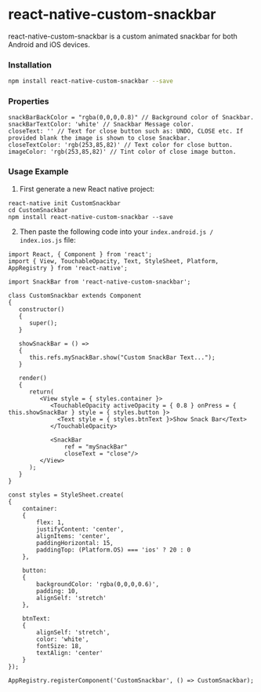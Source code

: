 # react-native-custom-snackbar
react-native-custom-snackbar is a custom animated snackbar for both Android and iOS devices.

### Installation
```bash
npm install react-native-custom-snackbar --save
```
### Properties

```
snackBarBackColor = "rgba(0,0,0,0.8)" // Background color of Snackbar.
snackBarTextColor: 'white' // Snackbar Message color.
closeText: '' // Text for close button such as: UNDO, CLOSE etc. If provided blank the image is shown to close Snackbar.
closeTextColor: 'rgb(253,85,82)' // Text color for close button.
imageColor: 'rgb(253,85,82)' // Tint color of close image button.

```

### Usage Example

1. First generate a new React native project:
```
react-native init CustomSnackbar
cd CustomSnackbar
npm install react-native-custom-snackbar --save
```
2. Then paste the following code into your ```index.android.js / index.ios.js``` file:
```
import React, { Component } from 'react';
import { View, TouchableOpacity, Text, StyleSheet, Platform, AppRegistry } from 'react-native';

import SnackBar from 'react-native-custom-snackbar';

class CustomSnackbar extends Component
{
   constructor()
   {
      super();
   }

   showSnackBar = () =>
   {
      this.refs.mySnackBar.show("Custom SnackBar Text...");
   }

   render()
   {
      return(
         <View style = { styles.container }>
            <TouchableOpacity activeOpacity = { 0.8 } onPress = { this.showSnackBar } style = { styles.button }>
              <Text style = { styles.btnText }>Show Snack Bar</Text>
            </TouchableOpacity>

            <SnackBar
            	ref = "mySnackBar"
            	closeText = "close"/>
         </View>
      );
   }
}

const styles = StyleSheet.create(
{
	container:
	{
		flex: 1,
		justifyContent: 'center',
		alignItems: 'center',
		paddingHorizontal: 15,
		paddingTop: (Platform.OS) === 'ios' ? 20 : 0
	},

	button:
	{
		backgroundColor: 'rgba(0,0,0,0.6)',
		padding: 10,
		alignSelf: 'stretch'
	},

	btnText:
	{
		alignSelf: 'stretch',
		color: 'white',
		fontSize: 18,
		textAlign: 'center'
	}
});

AppRegistry.registerComponent('CustomSnackbar', () => CustomSnackbar);
```
